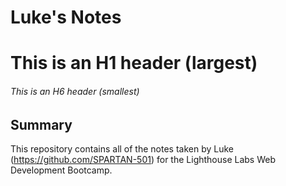 # Luke's Notes

# This is an H1 header (largest)
###### This is an H6 header (smallest)

## Summary

This repository contains all of the notes taken by Luke (https://github.com/SPARTAN-501) for the Lighthouse Labs Web Development Bootcamp.